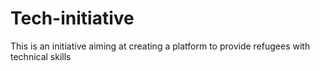 # Tech-initiative
This is an initiative aiming at creating a platform to provide refugees with technical skills

